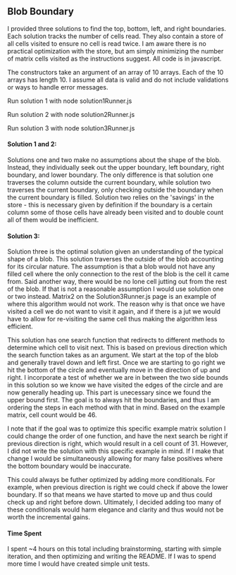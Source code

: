 ## Blob Boundary

I provided three solutions to find the top, bottom, left, and right boundaries. Each solution tracks the number of cells read. They also contain a store of all cells visited to ensure no cell is read twice. I am aware there is no practical optimization with the store, but am simply minimizing the number of matrix cells visited as the instructions suggest. All code is in javascript.


The constructors take an argument of an array of 10 arrays. Each of the 10 arrays has length 10. I assume all data is valid and do not include validations or ways to handle error messages.


Run solution 1 with node solution1Runner.js

Run solution 2 with node solution2Runner.js

Run solution 3 with node solution3Runner.js


#### Solution 1 and 2:
Solutions one and two make no assumptions about the shape of the blob. Instead, they individually seek out the upper boundary, left boundary, right boundary, and lower boundary. The only difference is that solution one traverses the column outside the current boundary, while solution two traverses the current boundary, only checking outside the boundary when the current boundary is filled. Solution two relies on the 'savings' in the store - this is necessary given by definition if the boundary is a certain column some of those cells have already been visited and to double count all of them would be inefficient.


#### Solution 3:
Solution three is the optimal solution given an understanding of the typical shape of a blob. This solution traverses the outside of the blob accounting for its circular nature. The assumption is that a blob would not have any filled cell where the only connection to the rest of the blob is the cell it came from. Said another way, there would be no lone cell jutting out from the rest of the blob.  If that is not a reasonable assumption I would use solution one or two instead. Matrix2 on the Solution3Runner.js page is an example of where this algorithm would not work. The reason why is that once we have visited a cell we do not want to visit it again, and if there is a jut we would have to allow for re-visiting the same cell thus making the algorithm less efficient.

This solution has one search function that redirects to different methods to determine which cell to visit next. This is based on previous direction which the search function takes as an argument. We start at the top of the blob and generally travel down and left first. Once we are starting to go right we hit the bottom of the circle and eventually move in the direction of up and right. I incorporate a test of whether we are in between the two side bounds in this solution so we know we have visited the edges of the circle and are now generally heading up. This part is unecessary since we found the upper bound first.  The goal is to always hit the boundaries, and thus I am ordering the steps in each method with that in mind. Based on the example matrix, cell count would be 46. 

I note that if the goal was to optimize this specific example matrix solution I could change the order of one function, and have the next search be right if previous direction is right, which would result in a cell count of 31. However, I did not write the solution with this specific example in mind. If I make that change I would be simultaneously allowing for many false positives where the bottom boundary would be inaccurate. 

This could always be futher optimized by adding more conditionals. For example, when previous direction is right we could check if above the lower boundary. If so that means we have started to move up and thus could check up and right before down. Ultimately, I decided adding too many of these conditionals would harm elegance and clarity and thus would not be worth the incremental gains. 


#### Time Spent
I spent ~4 hours on this total including brainstorming, starting with simple iteration, and then optimizing and writing the README. If I was to spend more time I would have created simple unit tests.
